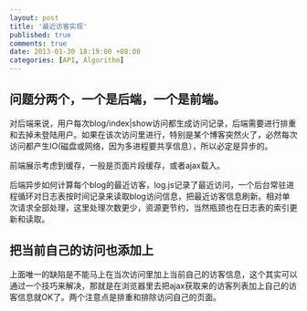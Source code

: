 ```yaml
---
layout: post
title: '最近访客实现'
published: true
comments: true
date: 2013-01-30 18:19:00 +08:00
categories: [API, Algorithm]
---
```



问题分两个，一个是后端，一个是前端。
-----------------------------------------
对后端来说，用户每次blog/index|show访问都生成访问记录，后端需要进行排重和去掉未登陆用户。如果在该次访问里进行，特别是某个博客突然火了，必然每次访问都产生IO(磁盘或网络，因为多进程要共享信息），所以必定是异步的。

前端展示考虑到缓存，一般是页面片段缓存，或者ajax载入。

后端异步如何计算每个blog的最近访客，log.js记录了最近访问，一个后台常驻进程循环对日志表按时间记录来读取blog访问信息，把最近访客信息刷新。相对单次请求全部处理，这里处理次数更少，资源更节约，当然瓶颈也在日志表的索引更新和读取。
 
把当前自己的访问也添加上
-----------------------------------------
上面唯一的缺陷是不能马上在当次访问里加上当前自己的访客信息，这个其实可以通过一个技巧来解决，那就是在浏览器里去把ajax获取来的访客列表加上自己的访客信息就OK了。两个注意点是排重和排除访问自己的页面。
